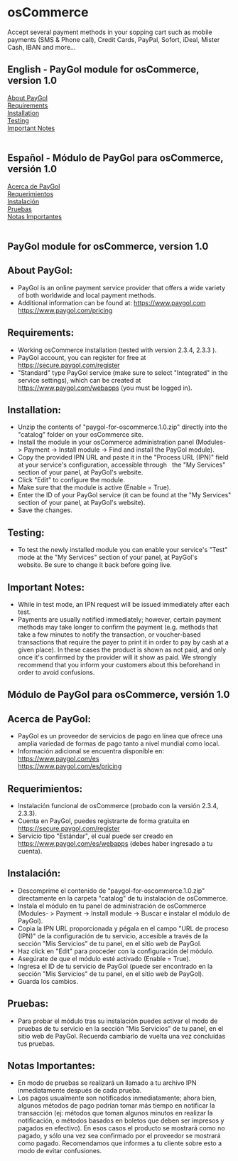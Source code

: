 # osCommerce
Accept several payment methods in your sopping cart such as mobile payments (SMS &amp; Phone call), Credit Cards, PayPal, Sofort, iDeal, Mister Cash, IBAN and more...

## English - PayGol module for osCommerce, version 1.0<br>
[About PayGol](#about-paygol) <br>
[Requirements](#requirements) <br>
[Installation](#installation) <br>
[Testing](#testing) <br>
[Important Notes](#important-notes) <br><br>

## Español - Módulo de PayGol para osCommerce, versión 1.0<br>
[Acerca de PayGol](#acerca-de-paygol) <br>
[Requerimientos](#requerimientos) <br>
[Instalación](#instalación) <br>
[Pruebas](#pruebas) <br>
[Notas Importantes](#notas-importantes) <br><br>

## 

## PayGol module for osCommerce, version 1.0


## About PayGol:

- PayGol is an online payment service provider that offers a wide variety of both worldwide and local payment methods.
- Additional information can be found at:
  https://www.paygol.com  
  https://www.paygol.com/pricing
    

## Requirements:

- Working osCommerce installation (tested with version 2.3.4, 2.3.3 ).
- PayGol account, you can register for free at https://secure.paygol.com/register
- "Standard" type PayGol service (make sure to select "Integrated" in the service settings), which can be created at 
   https://www.paygol.com/webapps (you must be logged in).
  
  
## Installation:

- Unzip the contents of "paygol-for-oscommerce.1.0.zip" directly into the "catalog" folder on your osCommerce site.
- Install the module in your osCommerce administration panel (Modules- > Payment -> Install module -> Find and install the PayGol module). 
- Copy the provided IPN URL and paste it in the "Process URL (IPN)" field at your service's configuration, accessible through
  the "My Services" section of your panel, at PayGol's website.
- Click "Edit" to configure the module.
- Make sure that the module is active (Enable = True).
- Enter the ID of your PayGol service (it can be found at the "My Services" section of your panel, at PayGol's website).
- Save the changes.

	

## Testing:

- To test the newly installed module you can enable your service's "Test" mode at the "My Services" section of your panel, 
  at PayGol's website. Be sure to change it back before going live.

 
## Important Notes:

- While in test mode, an IPN request will be issued immediately after each test.
- Payments are usually notified immediately; however, certain payment methods may take longer to confirm the payment 
  (e.g. methods that take a few minutes to notify the transaction, or voucher-based transactions that require the payer 
  to print it in order to pay by cash at a given place). In these cases the product is shown as not paid, and only 
  once it's confirmed by the provider will it show as paid. We strongly recommend that you inform your customers about this 
  beforehand in order to avoid confusions.


  
##

## Módulo de PayGol para osCommerce, versión 1.0


## Acerca de PayGol:

- PayGol es un proveedor de servicios de pago en línea que ofrece una amplia variedad de formas de pago tanto a nivel mundial como local.
- Información adicional se encuentra disponible en:
  https://www.paygol.com/es  
  https://www.paygol.com/es/pricing


## Requerimientos:

- Instalación funcional de osCommerce (probado con la versión 2.3.4, 2.3.3).
- Cuenta en PayGol, puedes registrarte de forma gratuita en https://secure.paygol.com/register
- Servicio tipo "Estándar", el cual puede ser creado en https://www.paygol.com/es/webapps (debes haber ingresado a tu cuenta).
  

## Instalación:

- Descomprime el contenido de "paygol-for-oscommerce.1.0.zip" directamente en la carpeta "catalog" de tu instalación de osCommerce.
- Instala el módulo en tu panel de administración de osCommerce (Modules- > Payment -> Install module -> Buscar e instalar el módulo de PayGol).
- Copia la IPN URL proporcionada y pégala en el campo "URL de proceso (IPN)" de la configuración de tu servicio, accesible a través de 
  la sección "Mis Servicios" de tu panel, en el sitio web de PayGol.
- Haz click en "Edit" para proceder con la configuración del módulo.
- Asegúrate de que el módulo esté activado (Enable = True).
- Ingresa el ID de tu servicio de PayGol (puede ser encontrado en la sección "Mis Servicios" de tu panel, en el sitio web de PayGol).
- Guarda los cambios.

  
## Pruebas:

- Para probar el módulo tras su instalación puedes activar el modo de pruebas de tu servicio en la sección "Mis Servicios" 
  de tu panel, en el sitio web de PayGol. Recuerda cambiarlo de vuelta una vez concluídas tus pruebas.

  
## Notas Importantes:

- En modo de pruebas se realizará un llamado a tu archivo IPN inmediatamente después de cada prueba.
- Los pagos usualmente son notificados inmediatamente; ahora bien, algunos métodos de pago podrían tomar más tiempo en notificar 
  la transacción (ej: métodos que toman algunos minutos en realizar la notificación, o métodos basados en boletos que deben ser 
  impresos y pagados en efectivo). En esos casos el producto se mostrará como no pagado, y sólo una vez sea confirmado por el 
  proveedor se mostrará como pagado. Recomendamos que informes a tu cliente sobre esto a modo de evitar confusiones.	
	
 
